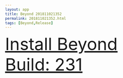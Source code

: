 ```yaml
---
layout: app
title: Beyond 201811021352
permalink: 201811021352.html
tags: [Beyond,Release]
---
```

<div class="pure-g">
    <div class="pure-u-1-1" style="font-size: 4em">
        <a class="pure-button-primary" href="itms-services://?action=download-manifest&url=https%3A%2F%2Flitsungyisigono.github.io%2FTestScript%2Fmanifests%2F201811021352.plist"><i class="fa fa-download" aria-hidden="true"></i>Install Beyond Build: 231</a>
    </div>
</div>